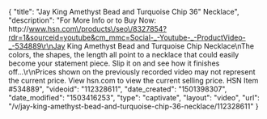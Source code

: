 {
    "title": "Jay King Amethyst Bead and Turquoise Chip 36\" Necklace",
    "description": "For More Info or to Buy Now: http:\/\/www.hsn.com\/products\/seo\/8327854?rdr=1&sourceid=youtube&cm_mmc=Social-_-Youtube-_-ProductVideo-_-534889\r\nJay King Amethyst Bead and Turquoise Chip Necklace\nThe colors, the shapes, the length  all point to a necklace that could easily become your statement piece. Slip it on and see how it finishes off...\r\nPrices shown on the previously recorded video may not represent the current price.  View hsn.com to view the current selling price. HSN Item #534889",
    "videoid": "112328611",
    "date_created": "1501398307",
    "date_modified": "1503416253",
    "type": "captivate",
    "layout": "video",
    "url": "\/v\/jay-king-amethyst-bead-and-turquoise-chip-36-necklace\/112328611"
}